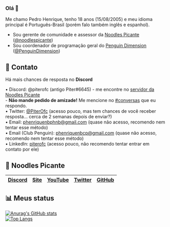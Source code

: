 ### Olá 👋

Me chamo Pedro Henrique, tenho 18 anos (15/08/2005) e meu idioma principal é Português-Brasil (porém falo também inglês e espanhol).<br>
- Sou gerente de comunidade e assessor da [Noodles Picante](https://www.noodlespicante.com) ([@noodlespicante](https://github.com/noodlespicante))
- Sou coordenador de programação geral do [Penguin Dimension](https://www.conexaopinguim.pw) ([@PenguinDimension](https://github.com/PenguinDimension))

📩 Contato
----
Há mais chances de resposta no **Discord**

• Discord: @piterofc (antigo Piter#6645) - me encontre no [servidor da Noodles Picante](https://discord.gg/P9dhMJQ)<br>
\- **Não mande pedido de amizade!** Me mencione no [#conversas](https://discord.com/channels/584926863437070336/696846893468090450) que eu respondo.<br>
• Twitter: [@PiterOfc](https://twitter.com/piterofc) (acesso pouco, mas tem chances de você receber resposta... cerca de 2 semanas depois de enviar?)<br>
• Email: phenriquenbphnb@gmail.com (quase não acesso, recomendo nem tentar esse método)<br>
• Email (Club Penguin): phenriquenbcp@gmail.com (quase não acesso, recomendo nem tentar esse método)<br>
• LinkedIn: [piterofc](www.linkedin.com/in/piterofc) (acesso pouco, não recomendo tentar entrar em contato por ele)

🧨 Noodles Picante
----
[Discord][Discord] | [Site][Site] | [YouTube][YouTube] | [Twitter][Twitter] | [GitHub][GitHub]
------ | ------ | ------ | ------ | ------ |

   [Discord]: <https://discord.gg/P9dhMJQ>
   [Site]: <https://www.noodlespicante.com>
   [YouTube]: <https://www.youtube.com/c/NoodlesPicante>
   [Twitter]: <https://twitter.com/NoodlesPicante>
   [GitHub]: <https://github.com/noodlespicante>

📊 Meus status
----
[![Anurag's GitHub stats](https://github-readme-stats.vercel.app/api?username=piterofc&show_icons=true&include_all_commits=true&locale=pt-br)](https://github.com/piterofc)<br>
[![Top Langs](https://github-readme-stats.vercel.app/api/top-langs/?username=piterofc&locale=pt-br&layout=compact)](https://github.com/piterofc)<br>
